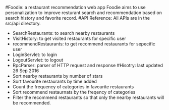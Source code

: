 #Foodie: a restaurant recommendation web app
Foodie aims to use personalization to improve resturant search and recommendation based on search history and favorite record.
#API Reference:
All APIs are in the src/api directory. 
- SearchRestaurants: to search nearby restaurants
- VisitHistory: to get visited restaurants for specific user
- recommendRestaurants: to get recommend restaurants for sepecific user
- LoginServlet: to login
- LogoutServlet: to logout
- RpcParser: parser of HTTP request and response
#Hisotry: last updated 26 Sep 2016
- Sort nearby restaurants by number of stars
- Sort favourite restaurants by time added
- Count the frequency of categories in favourite restaurants
- Sort recommend restaurnats by the freqency of categories
- Filter the recommend restaurants so that only the nearby restaurants will be recommended.
